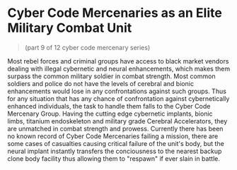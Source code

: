 # Cyber Code Mercenaries as an Elite Military Combat Unit
> (part 9 of 12 cyber code mercenary series)

Most rebel forces and criminal groups have access to black market vendors dealing with illegal cybernetic and neural enhancements, which makes them surpass the common military soldier in combat strength. Most common soldiers and police do not have the levels of cerebral and bionic enhancements would lose in any confrontations against such groups. Thus for any situation that has any chance of confrontation against cybernetically enhanced individuals, the task to handle them falls to the Cyber Code Mercenary Group. Having the cutting edge cybernetic implants, bionic limbs, titanium endoskeleton and military grade Cerebral Accelerators, they are unmatched in combat strength and prowess. Currently there has been no known record of Cyber Code Mercenaries failing a mission, there are some cases of casualties causing critical failure of the unit's body, but the neural implant instantly transfers the conciousness to the nearest backup clone body facility thus allowing them to "respawn" if ever slain in battle.
